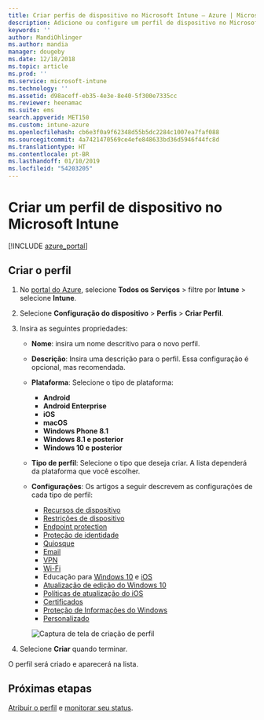 ```yaml
---
title: Criar perfis de dispositivo no Microsoft Intune – Azure | Microsoft Docs
description: Adicione ou configure um perfil de dispositivo no Microsoft Intune, incluindo a seleção do tipo de plataforma e a definição das configurações no Portal do Azure.
keywords: ''
author: MandiOhlinger
ms.author: mandia
manager: dougeby
ms.date: 12/18/2018
ms.topic: article
ms.prod: ''
ms.service: microsoft-intune
ms.technology: ''
ms.assetid: d98aceff-eb35-4e3e-8e40-5f300e7335cc
ms.reviewer: heenamac
ms.suite: ems
search.appverid: MET150
ms.custom: intune-azure
ms.openlocfilehash: cb6e3f0a9f62348d55b5dc2284c1007ea7faf088
ms.sourcegitcommit: 4a7421470569ce4efe848633bd36d5946f44fc8d
ms.translationtype: HT
ms.contentlocale: pt-BR
ms.lasthandoff: 01/10/2019
ms.locfileid: "54203205"
---
```

# <a name="create-a-device-profile-in-microsoft-intune"></a>Criar um perfil de dispositivo no Microsoft Intune

[!INCLUDE [azure_portal](./includes/azure_portal.md)]

## <a name="create-the-profile"></a>Criar o perfil

1. No [portal do Azure](https://portal.azure.com), selecione **Todos os Serviços** > filtre por **Intune** > selecione **Intune**.

2. Selecione **Configuração do dispositivo** > **Perfis** > **Criar Perfil**.

3. Insira as seguintes propriedades:

   - **Nome**: insira um nome descritivo para o novo perfil.
   - **Descrição**: Insira uma descrição para o perfil. Essa configuração é opcional, mas recomendada.
   - **Plataforma**: Selecione o tipo de plataforma:  

       - **Android**
       - **Android Enterprise**
       - **iOS**
       - **macOS**
       - **Windows Phone 8.1**
       - **Windows 8.1 e posterior**
       - **Windows 10 e posterior**

   - **Tipo de perfil**: Selecione o tipo que deseja criar. A lista dependerá da plataforma que você escolher.
   - **Configurações**: Os artigos a seguir descrevem as configurações de cada tipo de perfil:

       -  [Recursos de dispositivo](device-features-configure.md)
       -  [Restrições de dispositivo](device-restrictions-configure.md)
       -  [Endpoint protection](endpoint-protection-configure.md)
       -  [Proteção de identidade](identity-protection-configure.md)  
       -  [Quiosque](kiosk-settings.md)
       -  [Email](email-settings-configure.md)
       -  [VPN](vpn-settings-configure.md)
       -  [Wi-Fi](wi-fi-settings-configure.md)
       -  Educação para [Windows 10](education-settings-configure.md) e [iOS](wi-fi-settings-ios.md)
       -  [Atualização de edição do Windows 10](edition-upgrade-configure-windows-10.md)
       -  [Políticas de atualização do iOS](software-updates-ios.md)
       -  [Certificados](certificates-configure.md)
       -  [Proteção de Informações do Windows](windows-information-protection-configure.md)
       -  [Personalizado](custom-settings-configure.md)

     ![Captura de tela de criação de perfil](./media/create-device-profile.png)

4. Selecione **Criar** quando terminar.

O perfil será criado e aparecerá na lista.

## <a name="next-steps"></a>Próximas etapas
[Atribuir o perfil](device-profile-assign.md) e [monitorar seu status](device-profile-monitor.md).
